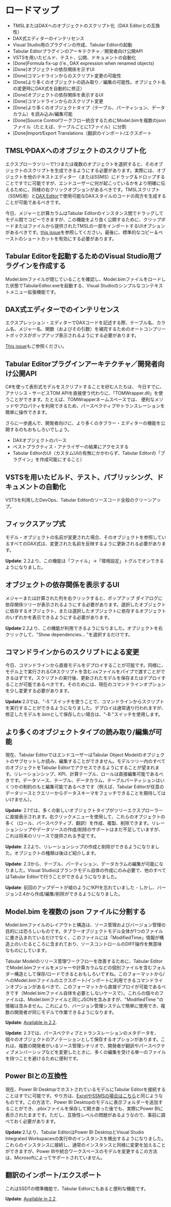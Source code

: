 ﻿# ロードマップ

* TMSLまたはDAXへのオブジェクトのスクリプト化（DAX Editorとの互換性）
* DAX式エディターのインテリセンス
* Visual Studio用のプラグインの作成、Tabular Editorの起動
* Tabular Editorプラグインのアーキテクチャ／開発者向け公開API
* VSTSを用いたビルド、テスト、公開、ドキュメントの自動化
* [Done]Formula fix-up (i'e., DAX expression when renamed objects)
* [Done]オブジェクトの依存関係を示すUI
* [Done]コマンドラインからのスクリプト変更の可能性
* [Done]より多くのオブジェクトの読み取り／編集の可能性。オブジェクト名の変更時にDAX式を自動的に修正）
* [Done]オブジェクトの依存関係を表示するUI
* [Done]コマンドラインからのスクリプト変更
* [Done]より多くのオブジェクトタイプ（テーブル、パーティション、データカラム）を読み込み/編集可能
* [Done]Source Controlワークフロー統合するためにModel.bimを複数のjsonファイル（たとえば、テーブルごとに1ファイル）に分割
* [Done]Import/Export Translations（翻訳のインポート/エクスポート

## TMSLやDAXへのオブジェクトのスクリプト化

エクスプローラツリーで1つまたは複数のオブジェクトを選択すると、そのオブジェクトのスクリプトを生成できるようにする必要があります。実際には、オブジェクトを他のテキストエディター（またはSSMS）にドラッグ＆ドロップすることですでに可能ですが、エンドユーザーに何が起こっているかをより明確に伝えるために、同様の右クリックオプションがあるべきです。TMSLスクリプト（SSMS用）と[DAX Editor](https://github.com/DaxEditor/)で使用可能なDAXスタイルのコードの両方を生成することが可能であるべきです。

今日、メジャーと計算カラムはTabular Editorのインスタンス間でドラッグしてモデル間でコピーできますが、この機能をより良く公開するために、クリップボードまたはファイルから提供されたTMSLの一部をインポートするUIオプションがあるべきです。[this issue](https://github.com/otykier/TabularEditor/issues/69)を参照してください。最後に、標準的なコピー＆ペーストのショートカットを有効にする必要があります。

## Tabular Editorを起動するためのVisual Studio用プラグインを作成する

Model.bimファイルが閉じていることを確認し、Model.bimファイルをロードした状態でTabularEditor.exeを起動する、Visual Studioのシンプルなコンテキストメニュー拡張機能です。

## DAX式エディターでのインテリセンス

エクスプレッション・エディターでDAXコードを記述する際、テーブル名、カラム名、メジャー名、関数（およびその引数）を補完するためのオートコンプリートボックスがポップアップ表示されるようにする必要があります。

[This issue](https://github.com/otykier/TabularEditor/issues/64)もご参照ください。

## Tabular Editorプラグインアーキテクチャ／開発者向け公開API

C#を使って表形式モデルをスクリプトすることを好む人たちは、 今日すでに、アナリシス・サービスTOM APIを直接使う代わりに、「TOMWrapper.dll」を使うことができます。たとえば、TOMWrapperネームスペースでは、 便利なメソッドやプロパティを利用できるため、パースペクティブやトランスレーションを簡単に操作できます。

さらに一歩進んで、開発者向けに、より多くのタブラー・エディターの機能を公開するのもおもしろいでしょう。

* DAXオブジェクトのパース
* ベストプラクティス・アナライザーの結果にアクセスする
* Tabular EditorのUI（カスタムUIの有無にかかわらず、Tabular Editorの「プラグイン」を作成可能にすること）

## VSTSを用いたビルド、テスト、パブリッシング、ドキュメントの自動化

VSTSを利用したDevOps、Tabular Editorのソースコード全般のクリーンアップ。

## フィックスアップ式

モデル・オブジェクトの名前が変更された場合、そのオブジェクトを参照しているすべてのDAX式は、変更された名前を反映するように更新される必要があります。

**Update**: 2.2より、この機能は「ファイル」→「環境設定」トグルでオンできるようになりました。

## オブジェクトの依存関係を表示するUI

メジャーまたは計算された列を右クリックすると、ポップアップ ダイアログに依存関係ツリーが表示されるようにする必要があります。選択したオブジェクトに依存するオブジェクト、または選択したオブジェクトに依存するオブジェクトのいずれかを表示できるようにする必要があります。

**Update**:2.2より、この機能が利用できるようになりました。オブジェクトを右クリックして、"Show dependencies... "を選択するだけです。

## コマンドラインからのスクリプトによる変更

今日、コマンドラインから直接モデルをデプロイすることが可能です。同様に、モデル上で実行されるC#スクリプトを含む.csファイルをパイプで渡すことができるはずです。スクリプトの実行後、更新されたモデルを保存またはデプロイすることが可能であるべきです。そのためには、現在のコマンドラインオプションを少し変更する必要があります。

**Update**:2.3では、"-S "スイッチを使うことで、コマンドラインからスクリプトを実行することができるようになりました。デプロイは通常通り行われますが、修正したモデルを.bimとして保存したい場合は、"-B "スイッチを使用します。

## より多くのオブジェクトタイプの読み取り/編集が可能

現在、Tabular EditorではエンドユーザーはTabular Object Modelのオブジェクトのサブセットしか読み、編集することができません。モデルツリー内のすべてのオブジェクトをTabular Editorでアクセスできるようにすることが望まれます。リレーションシップ、KPI、計算テーブル、ロールは直接編集可能であるべきです。データソース、テーブル、データカラム、テーブルパーティションはいくつかの制約のもと編集可能であるべきです（例えば、Tabular Editorが任意のデータソースとクエリーからデータスキーマをフェッチできることを期待してはいけません）。

**Update**: 2.1では、多くの新しいオブジェクトタイプがツリーエクスプローラーに直接表示されます。右クリックメニューを使用して、これらのオブジェクトの多く（ロール、パースペクティブ、翻訳）を作成、複製、削除できます。リレーションシップやデータソースの作成/削除のサポートはまだ不足していますが、これは将来のリリースで提供される予定です。

**Update**: 2.2より、リレーションシップの作成と削除ができるようになりました。オブジェクトの種類は後ほど紹介します。

**Update**: 2.3から、テーブル、パーティション、データカラムの編集が可能になりました。Visual Studioはブランクモデル自体の作成にのみ必要で、他のすべてはTabular Editorで行うことができるようになりました。

**Update**: 前回のアップデートが嘘のように!KPIを忘れていました - しかし、バージョン2.4から作成/編集/削除ができるようになりました。

## Model.bim を複数の json ファイルに分割する

Model.bimファイルのレイアウトと構造は、ソース管理およびバージョン管理の目的には恐ろしいものです。タブラーオブジェクトモデル全体が1つのファイルに書き込まれているだけでなく、このファイルには「ModifiedTime」情報が構造上のいたるところに含まれており、ソースコントロールのDIFF操作を無意味なものにしています。

Tabular Modelのリリース管理ワークフローを改善するために、Tabular EditorでModel.bimファイルをメジャーや計算カラムなどの個別ファイルを含むフォルダー構造として保存/ロードできるとおもしろいですね。このフォーマットから/へのModel.bimファイルのエクスポート/インポートに利用できるコマンドラインオプションがあるべきで、このフォーマットから直接デプロイが可能であるべきです（Model.bimファイル自体を必要としないケースで）。これらの個々のファイルは、Model.bimファイルと同じJSONを含みますが、"ModifiedTime "の情報は含みません。これにより、バージョン管理システムで簡単に使用でき、複数の開発者が同じモデルで作業できるようになります。

**Update**: [Available in 2.2](/Advanced-features#folder-serialization).

**Update**: 2.3では、パースペクティブとトランスレーションのメタデータを、個々のオブジェクトのアノテーションとして保存するオプションがあります。これは、複数の開発者がいるソース管理シナリオで、開発者が翻訳やパースペクティブメンバーシップなどを変更したときに、多くの編集を受ける単一のファイルを持つことを避けるために便利です。

## Power BIとの互換性

現在、Power BI DesktopでホストされているモデルにTabular Editorを接続することはすでに可能です。やり方は、[ExcelやSSMSの場合はこちら](http://biinsight.com/connect-to-power-bi-desktop-model-from-excel-and-ssms/)と同じようなものです。この方法で、Power BI Desktopのモデルに表示フォルダーを追加することができ、.pbixファイルを保存して開き直った後でも、実際にPower BIに表示されたままです。ただし、互換性レベルの問題があるようなので、事前に調べておく必要があります。

**Update**:2.1より、Tabular EditorはPower BI DesktopとVisual Studio Integrated Workspacesの実行中のインスタンスを検出するようになりました。これらのインスタンスに接続し、通常のインスタンスと同様に変更を加えることができますが、Power BIや統合ワークスペースのモデルを変更するこの方法は、Microsoftによってサポートされていません。

## 翻訳のインポート/エクスポート

これはSSDTの標準機能で、Tabular Editorにもあると便利な機能です。

**Update**: [Available in 2.2](/Advanced-features#import-export-translations).
